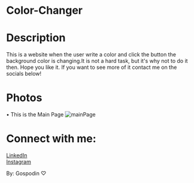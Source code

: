 # Color-Changer
# Description 
This is a website when the user write a color and click the button the background color is changing.It is not a hard task, but it's why not to do it then.
Hope you like it. If you want to see more of it contact me on the socials below!

# Photos
• This is the Main Page
![mainPage](https://i.gyazo.com/0c772772298269b271b822bbe4adf0e8.png)


# Connect with me:
[LinkedIn](https://www.linkedin.com/in/gospodin-gospodinov-853b3a23b/) <br>
[Instagram](https://www.instagram.com/dinkichae/)

By: Gospodin ♡
